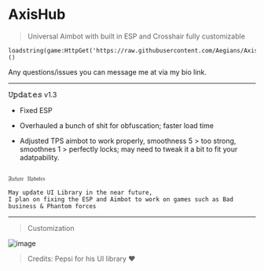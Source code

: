 # AxisHub
> Universal Aimbot with built in ESP and Crosshair fully customizable

~~~
loadstring(game:HttpGet('https://raw.githubusercontent.com/Aegians/AxisHub/main/main.lua'))()
~~~


Any questions/issues you can message me at via my bio link.
 
---
**𝚄𝚙𝚍𝚊𝚝𝚎𝚜** 
v1.3
- Fixed ESP

- Overhauled a bunch of shit for obfuscation; faster load time

- Adjusted TPS aimbot to work properly, smoothness 5 > too strong, smoothnes 1 > perfectly locks; may need to tweak it a bit to fit your adatpability. 
~~~~

𝔉𝔲𝔱𝔲𝔯𝔢 𝔘𝔭𝔡𝔞𝔱𝔢𝔰

May update UI Library in the near future,
I plan on fixing the ESP and Aimbot to work on games such as Bad business & Phantom forces
~~~~

---
> Customization


![image](https://user-images.githubusercontent.com/69432633/230424130-47917c38-9ea3-4e01-ac99-bcaab621834c.png)

> Credits: Pepsi for his UI library ❤️
